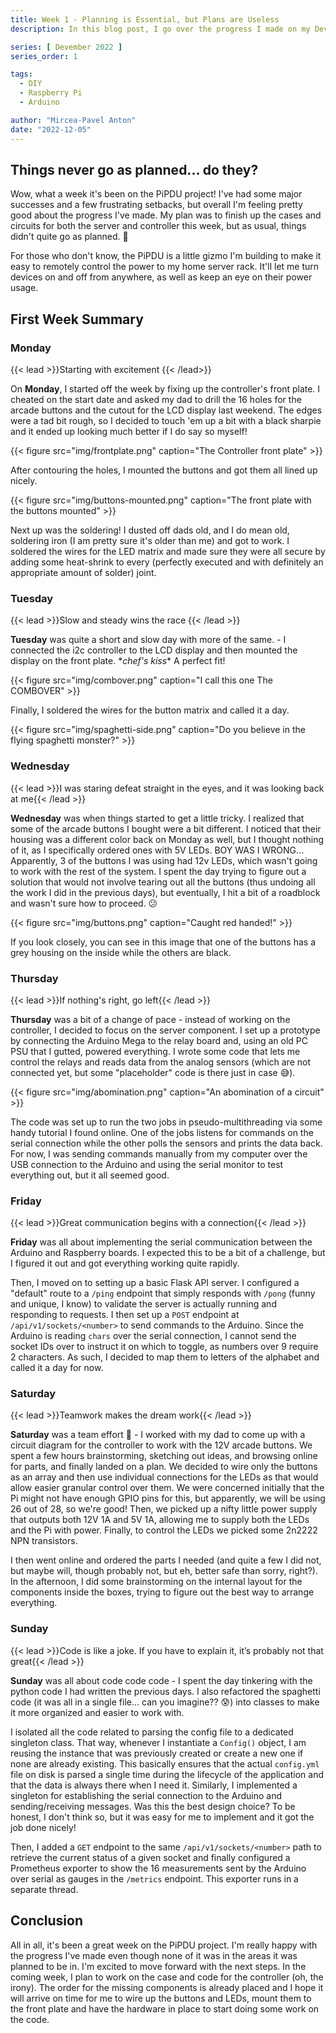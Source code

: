 ```yaml
---
title: Week 1 - Planning is Essential, but Plans are Useless
description: In this blog post, I go over the progress I made on my Devember project during the first week of development.

series: [ Devember 2022 ]
series_order: 1

tags:
  - DIY
  - Raspberry Pi
  - Arduino

author: "Mircea-Pavel Anton"
date: "2022-12-05"
---
```


## Things never go as planned... do they?

Wow, what a week it's been on the PiPDU project! I've had some major successes and a few frustrating setbacks, but overall I'm feeling pretty good about the progress I've made. My plan was to finish up the cases and circuits for both the server and controller this week, but as usual, things didn't quite go as planned. 😬

For those who don't know, the PiPDU is a little gizmo I'm building to make it easy to remotely control the power to my home server rack. It'll let me turn devices on and off from anywhere, as well as keep an eye on their power usage.

## First Week Summary

### Monday

{{< lead >}}Starting with excitement {{< /lead>}}

On **Monday**, I started off the week by fixing up the controller's front plate. I cheated on the start date and asked my dad to drill the 16 holes for the arcade buttons and the cutout for the LCD display last weekend. The edges were a tad bit rough, so I decided to touch 'em up a bit with a black sharpie and it ended up looking much better if I do say so myself!

{{< figure src="img/frontplate.png" caption="The Controller front plate" >}}

After contouring the holes, I mounted the buttons and got them all lined up nicely.

{{< figure src="img/buttons-mounted.png" caption="The front plate with the buttons mounted" >}}

Next up was the soldering! I dusted off dads old, and I do mean old, soldering iron (I am pretty sure it's older than me) and got to work. I soldered the wires for the LED matrix and made sure they were all secure by adding some heat-shrink to every (perfectly executed and with definitely an appropriate amount of solder) joint.

### Tuesday

{{< lead >}}Slow and steady wins the race {{< /lead >}}

**Tuesday** was quite a short and slow day with more of the same. - I connected the i2c controller to the LCD display and then mounted the display on the front plate. \**chef's kiss*\* A perfect fit!

{{< figure src="img/combover.png" caption="I call this one The COMBOVER" >}}

Finally, I soldered the wires for the button matrix and called it a day.

{{< figure src="img/spaghetti-side.png" caption="Do you believe in the flying spaghetti monster?" >}}

### Wednesday

{{< lead >}}I was staring defeat straight in the eyes, and it was looking back at me{{< /lead >}}

**Wednesday** was when things started to get a little tricky. I realized that some of the arcade buttons I bought were a bit different. I noticed that their housing was a different color back on Monday as well, but I thought nothing of it, as I specifically ordered ones with 5V LEDs. BOY WAS I WRONG... Apparently, 3 of the buttons I was using had 12v LEDs, which wasn't going to work with the rest of the system. I spent the day trying to figure out a solution that would not involve tearing out all the buttons (thus undoing all the work I did in the previous days), but eventually, I hit a bit of a roadblock and wasn't sure how to proceed. 😕

{{< figure src="img/buttons.png" caption="Caught red handed!" >}}

If you look closely, you can see in this image that one of the buttons has a grey housing on the inside while the others are black.

### Thursday

{{< lead >}}If nothing's right, go left{{< /lead >}}

**Thursday** was a bit of a change of pace - instead of working on the controller, I decided to focus on the server component. I set up a prototype by connecting the Arduino Mega to the relay board and, using an old PC PSU that I gutted, powered everything. I wrote some code that lets me control the relays and reads data from the analog sensors (which are not connected yet, but some "placeholder" code is there just in case 😅).

{{< figure src="img/abomination.png" caption="An abomination of a circuit" >}}

The code was set up to run the two jobs in pseudo-multithreading via some handy tutorial I found online. One of the jobs listens for commands on the serial connection while the other polls the sensors and prints the data back. For now, I was sending commands manually from my computer over the USB connection to the Arduino and using the serial monitor to test everything out, but it all seemed good.

### Friday

{{< lead >}}Great communication begins with a connection{{< /lead >}}

**Friday** was all about implementing the serial communication between the Arduino and Raspberry boards. I expected this to be a bit of a challenge, but I figured it out and got everything working quite rapidly.

Then, I moved on to setting up a basic Flask API server. I configured a "default" route to a `/ping` endpoint that simply responds with `/pong` (funny and unique, I know) to validate the server is actually running and responding to requests. I then set up a `POST` endpoint at `/api/v1/sockets/<number>` to send commands to the Arduino. Since the Arduino is reading `chars` over the serial connection, I cannot send the socket IDs over to instruct it on which to toggle, as numbers over 9 require 2 characters. As such, I decided to map them to letters of the alphabet and called it a day for now.

### Saturday

{{< lead >}}Teamwork makes the dream work{{< /lead >}}

**Saturday** was a team effort 🤝 - I worked with my dad to come up with a circuit diagram for the controller to work with the 12V arcade buttons. We spent a few hours brainstorming, sketching out ideas, and browsing online for parts, and finally landed on a plan. We decided to wire only the buttons as an array and then use individual connections for the LEDs as that would allow easier granular control over them. We were concerned initially that the Pi might not have enough GPIO pins for this, but apparently, we will be using 26 out of 28, so we're good! Then, we picked up a nifty little power supply that outputs both 12V 1A and 5V 1A, allowing me to supply both the LEDs and the Pi with power. Finally, to control the LEDs we picked some 2n2222 NPN transistors.

I then went online and ordered the parts I needed (and quite a few I did not, but maybe will, though probably not, but eh, better safe than sorry, right?). In the afternoon, I did some brainstorming on the internal layout for the components inside the boxes, trying to figure out the best way to arrange everything.

### Sunday

{{< lead >}}Code is like a joke. If you have to explain it, it’s probably not that great{{< /lead >}}

**Sunday** was all about code code code - I spent the day tinkering with the python code I had written the previous days. I also refactored the spaghetti code (it was all in a single file... can you imagine?? 😰) into classes to make it more organized and easier to work with.

I isolated all the code related to parsing the config file to a dedicated singleton class. That way, whenever I instantiate a `Config()` object, I am reusing the instance that was previously created or create a new one if none are already existing. This basically ensures that the actual `config.yml` file on disk is parsed a single time during the lifecycle of the application and that the data is always there when I need it. Similarly, I implemented a singleton for establishing the serial connection to the Arduino and sending/receiving messages. Was this the best design choice? To be honest, I don't think so, but it was easy for me to implement and it got the job done nicely!

Then, I added a `GET` endpoint to the same `/api/v1/sockets/<number>` path to retrieve the current status of a given socket and finally configured a Prometheus exporter to show the 16 measurements sent by the Arduino over serial as gauges in the `/metrics` endpoint. This exporter runs in a separate thread.

## Conclusion

All in all, it's been a great week on the PiPDU project. I'm really happy with the progress I've made even though none of it was in the areas it was planned to be in. I'm excited to move forward with the next steps. In the coming week, I plan to work on the case and code for the controller (oh, the irony). The order for the missing components is already placed and I hope it will arrive on time for me to wire up the buttons and LEDs, mount them to the front plate and have the hardware in place to start doing some work on the code.

